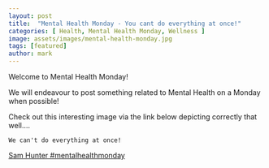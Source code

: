 ```yaml
---
layout: post
title:  "Mental Health Monday - You cant do everything at once!"
categories: [ Health, Mental Health Monday, Wellness ]
image: assets/images/mental-health-monday.jpg
tags: [featured]
author: mark
---
```

Welcome to Mental Health Monday!

We will endeavour to post something related to Mental Health on a Monday when possible!

Check out this interesting image via the link below depicting correctly that well.... 

`We can't do everything at once!`

[Sam Hunter #mentalhealthmonday](https://twitter.com/realsamhunter/status/1277482421211074560/photo/1)

